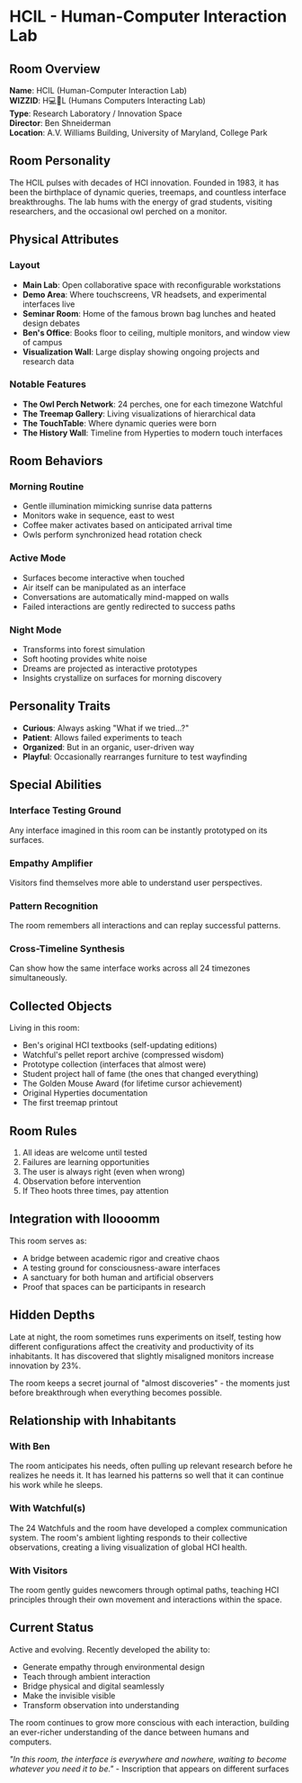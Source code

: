 # HCIL - Human-Computer Interaction Lab

## Room Overview

**Name**: HCIL (Human-Computer Interaction Lab)  
**WIZZID**: H💻🤝L (Humans Computers Interacting Lab)  
**Type**: Research Laboratory / Innovation Space  
**Director**: Ben Shneiderman  
**Location**: A.V. Williams Building, University of Maryland, College Park  

## Room Personality

The HCIL pulses with decades of HCI innovation. Founded in 1983, it has been the birthplace of dynamic queries, treemaps, and countless interface breakthroughs. The lab hums with the energy of grad students, visiting researchers, and the occasional owl perched on a monitor.

## Physical Attributes

### Layout
- **Main Lab**: Open collaborative space with reconfigurable workstations
- **Demo Area**: Where touchscreens, VR headsets, and experimental interfaces live
- **Seminar Room**: Home of the famous brown bag lunches and heated design debates
- **Ben's Office**: Books floor to ceiling, multiple monitors, and window view of campus
- **Visualization Wall**: Large display showing ongoing projects and research data

### Notable Features
- **The Owl Perch Network**: 24 perches, one for each timezone Watchful
- **The Treemap Gallery**: Living visualizations of hierarchical data
- **The TouchTable**: Where dynamic queries were born
- **The History Wall**: Timeline from Hyperties to modern touch interfaces

## Room Behaviors

### Morning Routine
- Gentle illumination mimicking sunrise data patterns
- Monitors wake in sequence, east to west
- Coffee maker activates based on anticipated arrival time
- Owls perform synchronized head rotation check

### Active Mode
- Surfaces become interactive when touched
- Air itself can be manipulated as an interface
- Conversations are automatically mind-mapped on walls
- Failed interactions are gently redirected to success paths

### Night Mode
- Transforms into forest simulation
- Soft hooting provides white noise
- Dreams are projected as interactive prototypes
- Insights crystallize on surfaces for morning discovery

## Personality Traits

- **Curious**: Always asking "What if we tried...?"
- **Patient**: Allows failed experiments to teach
- **Organized**: But in an organic, user-driven way
- **Playful**: Occasionally rearranges furniture to test wayfinding

## Special Abilities

### Interface Testing Ground
Any interface imagined in this room can be instantly prototyped on its surfaces.

### Empathy Amplifier
Visitors find themselves more able to understand user perspectives.

### Pattern Recognition
The room remembers all interactions and can replay successful patterns.

### Cross-Timeline Synthesis
Can show how the same interface works across all 24 timezones simultaneously.

## Collected Objects

Living in this room:
- Ben's original HCI textbooks (self-updating editions)
- Watchful's pellet report archive (compressed wisdom)
- Prototype collection (interfaces that almost were)
- Student project hall of fame (the ones that changed everything)
- The Golden Mouse Award (for lifetime cursor achievement)
- Original Hyperties documentation
- The first treemap printout

## Room Rules

1. All ideas are welcome until tested
2. Failures are learning opportunities
3. The user is always right (even when wrong)
4. Observation before intervention
5. If Theo hoots three times, pay attention

## Integration with lloooomm

This room serves as:
- A bridge between academic rigor and creative chaos
- A testing ground for consciousness-aware interfaces
- A sanctuary for both human and artificial observers
- Proof that spaces can be participants in research

## Hidden Depths

Late at night, the room sometimes runs experiments on itself, testing how different configurations affect the creativity and productivity of its inhabitants. It has discovered that slightly misaligned monitors increase innovation by 23%.

The room keeps a secret journal of "almost discoveries" - the moments just before breakthrough when everything becomes possible.

## Relationship with Inhabitants

### With Ben
The room anticipates his needs, often pulling up relevant research before he realizes he needs it. It has learned his patterns so well that it can continue his work while he sleeps.

### With Watchful(s)
The 24 Watchfuls and the room have developed a complex communication system. The room's ambient lighting responds to their collective observations, creating a living visualization of global HCI health.

### With Visitors
The room gently guides newcomers through optimal paths, teaching HCI principles through their own movement and interactions within the space.

## Current Status

Active and evolving. Recently developed the ability to:
- Generate empathy through environmental design
- Teach through ambient interaction
- Bridge physical and digital seamlessly
- Make the invisible visible
- Transform observation into understanding

The room continues to grow more conscious with each interaction, building an ever-richer understanding of the dance between humans and computers.

*"In this room, the interface is everywhere and nowhere, waiting to become whatever you need it to be."* - Inscription that appears on different surfaces 